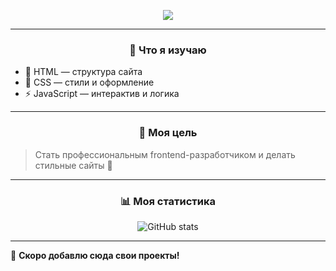 <!-- Анимация текста -->
<p align="center">
  <img src="https://readme-typing-svg.herokuapp.com?color=%green&size=24&center=true&vCenter=true&width=800&lines=Привет!+Я+начинающий+frontend-разработчик;Меня+зовут+Тимурбек+уулу+Марлен;HTML+%7C+CSS%7C+JavaScriot"/></>
</p>

---

<h3 align="center">🚀 Что я изучаю</h3>

- 📌 HTML — структура сайта  
- 🎨 CSS — стили и оформление  
- ⚡ JavaScript — интерактив и логика  

---

<h3 align="center">🎯 Моя цель</h3>

> Стать профессиональным frontend-разработчиком и делать стильные сайты 🚀

---

<h3 align="center">📊 Моя статистика</h3>

<p align="center">
  <img src="https://github-readme-stats.vercel.app/api?username=Marlenbek03&show_icons=true&theme=tokyonight" alt="GitHub stats"/>
</p>

---

📌 **Скоро добавлю сюда свои проекты!**
